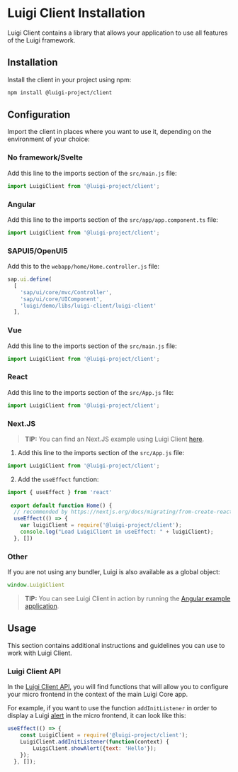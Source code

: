 <!-- meta
{
  "node": {
    "label": "Installation",
    "category": {
      "label": "Luigi Client",
      "collapsible": true
    },
    "metaData": {
      "categoryPosition": 5,
      "position": 0
    }
  }
}
meta -->

# Luigi Client Installation

Luigi Client contains a library that allows your application to use all features of the Luigi framework.

## Installation

Install the client in your project using npm:
```bash
npm install @luigi-project/client
```

## Configuration

Import the client in places where you want to use it, depending on the environment of your choice:

### No framework/Svelte
Add this line to the imports section of the `src/main.js` file:
```javascript
import LuigiClient from '@luigi-project/client';
```

### Angular
Add this line to the imports section of the `src/app/app.component.ts` file:
```javascript
import LuigiClient from '@luigi-project/client';
```

### SAPUI5/OpenUI5
Add this to the `webapp/home/Home.controller.js` file: 
```js 
sap.ui.define(
  [
    'sap/ui/core/mvc/Controller',
    'sap/ui/core/UIComponent',
    'luigi/demo/libs/luigi-client/luigi-client'
  ],
```

### Vue
Add this line to the imports section of the `src/main.js` file:
```js
import LuigiClient from '@luigi-project/client';
```

### React
Add this line to the imports section of the `src/App.js` file:

```javascript
import LuigiClient from '@luigi-project/client';
```
### Next.JS

<!-- add-attribute:class:success -->
> **TIP:** You can find an Next.JS example using Luigi Client [here](https://github.com/luigi-project/luigi/blob/main/core/examples/luigi-example-next/pages/sample1.js).

1. Add this line to the imports section of the `src/App.js` file:

```javascript
import LuigiClient from '@luigi-project/client';
```

2. Add the `useEffect` function: 
```javascript
import { useEffect } from 'react'
 
 export default function Home() {
  // recommended by https://nextjs.org/docs/migrating/from-create-react-app#safely-accessing-web-apis
  useEffect(() => {
    var luigiClient = require('@luigi-project/client');
    console.log("Load LuigiClient in useEffect: " + luigiClient);
  }, [])
```

### Other

If you are not using any bundler, Luigi is also available as a global object:
```javascript
window.LuigiClient
```

<!-- add-attribute:class:success -->
> **TIP:** You can see Luigi Client in action by running the [Angular example application](/test/e2e-test-application).

## Usage

This section contains additional instructions and guidelines you can use to work with Luigi Client.

### Luigi Client API

In the [Luigi Client API](luigi-client-api.md), you will find functions that will allow you to configure your micro frontend in the context of the main Luigi Core app.

For example, if you want to use the function `addInitListener` in order to display a Luigi [alert](luigi-client-api.md#showalert) in the micro frontend, it can look like this: 

```js
useEffect(() => {
    const LuigiClient = require('@luigi-project/client');
    LuigiClient.addInitListener(function(context) {
        LuigiClient.showAlert({text: 'Hello'});
    });
  }, []);
  ```


